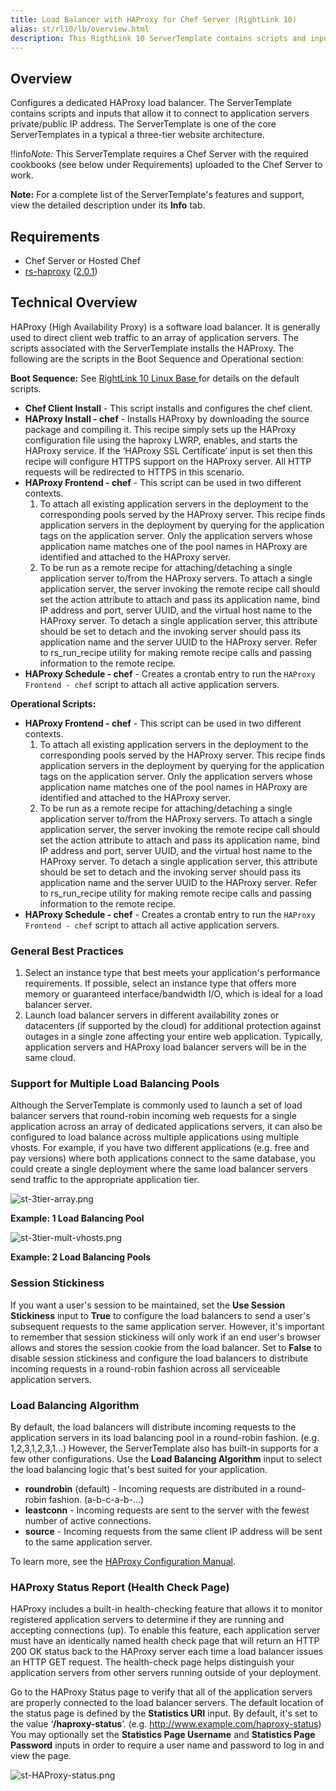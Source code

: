 ```yaml
---
title: Load Balancer with HAProxy for Chef Server (RightLink 10)
alias: st/rl10/lb/overview.html
description: This RigthLink 10 ServerTemplate contains scripts and inputs that allow it to connect to application servers private/public IP address. It is one of the core ServerTemplates in a typical a three-tier website architecture.
---
```


## Overview

Configures a dedicated HAProxy load balancer. The ServerTemplate contains scripts and inputs that allow it to connect to application servers private/public IP address. The ServerTemplate is one of the core ServerTemplates in a typical a three-tier website architecture.

!!info*Note:* This ServerTemplate requires a Chef Server with the required cookbooks (see below under Requirements) uploaded to the Chef Server to work.

**Note:** For a complete list of the ServerTemplate's features and support, view the detailed description under its **Info** tab.

## Requirements
* Chef Server or Hosted Chef
* [rs-haproxy](https://github.com/rightscale-cookbooks/rs-haproxy) ([2.0.1](https://github.com/rightscale-cookbooks/rs-haproxy/releases/tag/v2.0.1))

## Technical Overview

HAProxy (High Availability Proxy) is a software load balancer. It is generally used to direct client web traffic to an array of application servers. The scripts associated with the ServerTemplate installs the HAProxy. The following are the scripts in the Boot Sequence and Operational section:

**Boot Sequence:**
See [RightLink 10 Linux Base ](/st/rl10/base_linux/index.html) for details on the default scripts.
* **Chef Client Install** - This script installs and configures the chef client.
* **HAProxy Install - chef** - Installs HAProxy by downloading the source package and compiling it. This recipe simply sets up the HAProxy configuration file using the haproxy LWRP, enables, and starts the HAProxy service. If the ‘HAProxy SSL Certificate’ input is set then this recipe will configure HTTPS support on the HAProxy server. All HTTP requests will be redirected to HTTPS in this scenario.
* **HAProxy Frontend - chef** - This script can be used in two different contexts.
  1. To attach all existing application servers in the deployment to the corresponding pools served by the HAProxy server. This recipe finds application servers in the deployment by querying for the application tags on the application server. Only the application servers whose application name matches one of the pool names in HAProxy are identified and attached to the HAProxy server.
  2. To be run as a remote recipe for attaching/detaching a single application server to/from the HAProxy servers. To attach a single application server, the server invoking the remote recipe call should set the action attribute to attach and pass its application name, bind IP address and port, server UUID, and the virtual host name to the HAProxy server. To detach a single application server, this attribute should be set to detach and the invoking server should pass its application name and the server UUID to the HAProxy server. Refer to rs_run_recipe utility for making remote recipe calls and passing information to the remote recipe.
* **HAProxy Schedule - chef** -   Creates a crontab entry to run the `HAProxy Frontend - chef` script to attach all active application servers.

**Operational Scripts:**

* **HAProxy Frontend - chef** - This script can be used in two different contexts.
  1. To attach all existing application servers in the deployment to the corresponding pools served by the HAProxy server. This recipe finds application servers in the deployment by querying for the application tags on the application server. Only the application servers whose application name matches one of the pool names in HAProxy are identified and attached to the HAProxy server.
  2. To be run as a remote recipe for attaching/detaching a single application server to/from the HAProxy servers. To attach a single application server, the server invoking the remote recipe call should set the action attribute to attach and pass its application name, bind IP address and port, server UUID, and the virtual host name to the HAProxy server. To detach a single application server, this attribute should be set to detach and the invoking server should pass its application name and the server UUID to the HAProxy server. Refer to rs_run_recipe utility for making remote recipe calls and passing information to the remote recipe.
* **HAProxy Schedule - chef** -   Creates a crontab entry to run the `HAProxy Frontend - chef` script to attach all active application servers.  

### General Best Practices

1. Select an instance type that best meets your application's performance requirements. If possible, select an instance type that offers more memory or guaranteed interface/bandwidth I/O, which is ideal for a load balancer server.
2. Launch load balancer servers in different availability zones or datacenters (if supported by the cloud) for additional protection against outages in a single zone affecting your entire web application. Typically, application servers and HAProxy load balancer servers will be in the same cloud.

### Support for Multiple Load Balancing Pools

Although the ServerTemplate is commonly used to launch a set of load balancer servers that round-robin incoming web requests for a single application across an array of dedicated applications servers, it can also be configured to load balance across multiple applications using multiple vhosts. For example, if you have two different applications (e.g. free and pay versions) where both applications connect to the same database, you could create a single deployment where the same load balancer servers send traffic to the appropriate application tier.

![st-3tier-array.png](/img/st-3tier-array.png)

**Example: 1 Load Balancing Pool**

![st-3tier-mult-vhosts.png](/img/st-3tier-mult-vhosts.png)

**Example: 2 Load Balancing Pools**

### Session Stickiness

If you want a user's session to be maintained, set the **Use Session Stickiness** input to **True** to configure the load balancers to send a user's subsequent requests to the same application server. However, it's important to remember that session stickiness will only work if an end user's browser allows and stores the session cookie from the load balancer. Set to **False** to disable session stickiness and configure the load balancers to distribute incoming requests in a round-robin fashion across all serviceable application servers.

### Load Balancing Algorithm

By default, the load balancers will distribute incoming requests to the application servers in its load balancing pool in a round-robin fashion. (e.g. 1,2,3,1,2,3,1...) However, the ServerTemplate also has built-in supports for a few other configurations. Use the **Load Balancing Algorithm** input to select the load balancing logic that's best suited for your application.

* **roundrobin** (default) - Incoming requests are distributed in a round-robin fashion. (a-b-c-a-b-...)
* **leastconn** - Incoming requests are sent to the server with the fewest number of active connections.
* **source** - Incoming requests from the same client IP address will be sent to the same application server.

To learn more, see the [HAProxy Configuration Manual](http://haproxy.1wt.eu/download/1.6/doc/configuration.txt).

### HAProxy Status Report (Health Check Page)

HAProxy includes a built-in health-checking feature that allows it to monitor registered application servers to determine if they are running and accepting connections (up). To enable this feature, each application server must have an identically named health check page that will return an HTTP 200 OK status back to the HAProxy server each time a load balancer issues an HTTP GET request. The health-check page helps distinguish your application servers from other servers running outside of your deployment.

Go to the HAProxy Status page to verify that all of the application servers are properly connected to the load balancer servers. The default location of the status page is defined by the **Statistics URI** input. By default, it's set to the value ‘**/haproxy-status**’. (e.g. http://www.example.com/haproxy-status) You may optionally set the **Statistics Page Username** and **Statistics Page Password** inputs in order to require a user name and password to log in and view the page.

![st-HAProxy-status.png](/img/st-HAProxy-status.png)

